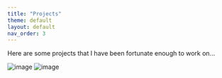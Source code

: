 ```yaml
---
title: "Projects"
theme: default
layout: default
nav_order: 3
---
```


Here are some projects that I have been fortunate enough to work on...

![image](https://user-images.githubusercontent.com/76073032/102818657-b8886000-4397-11eb-9e1e-d56821636766.png)
![image](https://user-images.githubusercontent.com/76073032/102836503-2d22c500-43bf-11eb-8392-e0c9189c2e97.png)
